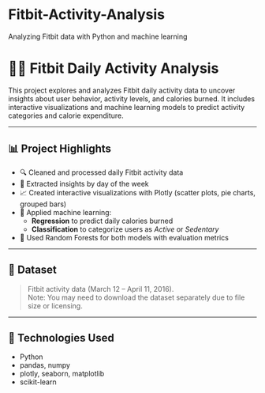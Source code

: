 # Fitbit-Activity-Analysis
Analyzing Fitbit data with Python and machine learning
# 🏃‍♀️ Fitbit Daily Activity Analysis

This project explores and analyzes Fitbit daily activity data to uncover insights about user behavior, activity levels, and calories burned. It includes interactive visualizations and machine learning models to predict activity categories and calorie expenditure.

---

## 📊 Project Highlights

- 🔍 Cleaned and processed daily Fitbit activity data
- 📅 Extracted insights by day of the week
- 📈 Created interactive visualizations with Plotly (scatter plots, pie charts, grouped bars)
- 🤖 Applied machine learning:
  - **Regression** to predict daily calories burned
  - **Classification** to categorize users as *Active* or *Sedentary*
- 🌲 Used Random Forests for both models with evaluation metrics

---

## 📁 Dataset

> Fitbit activity data (March 12 – April 11, 2016).  
> Note: You may need to download the dataset separately due to file size or licensing.

---

## 📌 Technologies Used

- Python
- pandas, numpy
- plotly, seaborn, matplotlib
- scikit-learn



